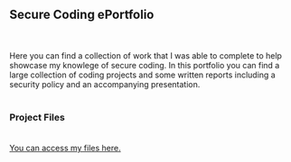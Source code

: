 ## Secure Coding ePortfolio
<br><br>
Here you can find a collection of work that I was able to complete to help showcase my knowlege of secure coding. In this portfolio you can find a large collection of coding projects and some written reports including a security policy and an accompanying presentation. <br><br>

### Project Files <br><br>

[You can access my files here.](/https://github.com/ddegouveia/CS-405)
